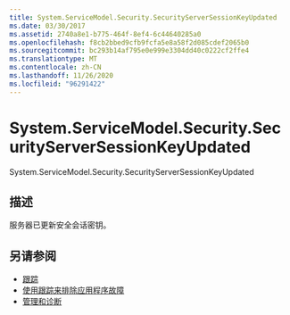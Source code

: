 ```yaml
---
title: System.ServiceModel.Security.SecurityServerSessionKeyUpdated
ms.date: 03/30/2017
ms.assetid: 2740a8e1-b775-464f-8ef4-6c44640285a0
ms.openlocfilehash: f8cb2bbed9cfb9fcfa5e8a58f2d085cdef2065b0
ms.sourcegitcommit: bc293b14af795e0e999e3304dd40c0222cf2ffe4
ms.translationtype: MT
ms.contentlocale: zh-CN
ms.lasthandoff: 11/26/2020
ms.locfileid: "96291422"
---
```

# <a name="systemservicemodelsecuritysecurityserversessionkeyupdated"></a>System.ServiceModel.Security.SecurityServerSessionKeyUpdated

System.ServiceModel.Security.SecurityServerSessionKeyUpdated  
  
## <a name="description"></a>描述  

 服务器已更新安全会话密钥。  
  
## <a name="see-also"></a>另请参阅

- [跟踪](index.md)
- [使用跟踪来排除应用程序故障](using-tracing-to-troubleshoot-your-application.md)
- [管理和诊断](../index.md)
